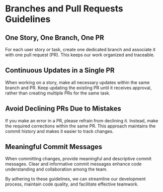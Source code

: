 # Branches and Pull Requests Guidelines

## One Story, One Branch, One PR
For each user story or task, create one dedicated branch and associate it with one pull request (PR). This keeps our work organized and traceable.

## Continuous Updates in a Single PR
When working on a story, make all necessary updates within the same branch and PR. Keep updating the existing PR until it receives approval, rather than creating multiple PRs for the same task.

## Avoid Declining PRs Due to Mistakes
If you make an error in a PR, please refrain from declining it. Instead, make the required corrections within the same PR. This approach maintains the commit history and makes it easier to track changes.

## Meaningful Commit Messages
When committing changes, provide meaningful and descriptive commit messages. Clear and informative commit messages enhance code understanding and collaboration among the team.

By adhering to these guidelines, we can streamline our development process, maintain code quality, and facilitate effective teamwork.

